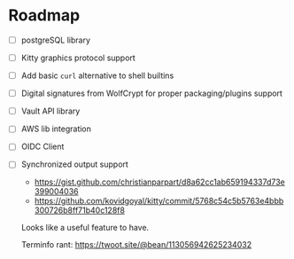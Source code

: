 # Roadmap

- [ ] postgreSQL library
- [ ] Kitty graphics protocol support
- [ ] Add basic `curl` alternative to shell builtins
- [ ] Digital signatures from WolfCrypt for proper packaging/plugins support
- [ ] Vault API library
- [ ] AWS lib integration
- [ ] OIDC Client
- [ ] Synchronized output support

  * https://gist.github.com/christianparpart/d8a62cc1ab659194337d73e399004036
  * https://github.com/kovidgoyal/kitty/commit/5768c54c5b5763e4bbb300726b8ff71b40c128f8

  Looks like a useful feature to have.

  Terminfo rant: https://twoot.site/@bean/113056942625234032

